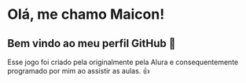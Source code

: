 # Olá, me chamo Maicon! 
## Bem vindo ao meu perfil GitHub 👋

Esse jogo foi criado pela originalmente pela Alura e consequentemente programado por mim ao assistir as aulas. 👍
